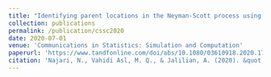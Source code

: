 ```yaml
---
title: "Identifying parent locations in the Neyman-Scott process using Delaunay triangulation"
collection: publications
permalink: /publication/cssc2020
date: 2020-07-01
venue: 'Communications in Statistics: Simulation and Computation'
paperurl: 'https://www.tandfonline.com/doi/abs/10.1080/03610918.2020.1788592'
citation: 'Najari, N., Vahidi Asl, M. Q., & Jalilian, A. (2020). &quot;Identifying parent locations in the Neyman-Scott process using Delaunay triangulation&quot;. <i>Communications in Statistics-Simulation and Computation</i>, 1-13.'
---
```

